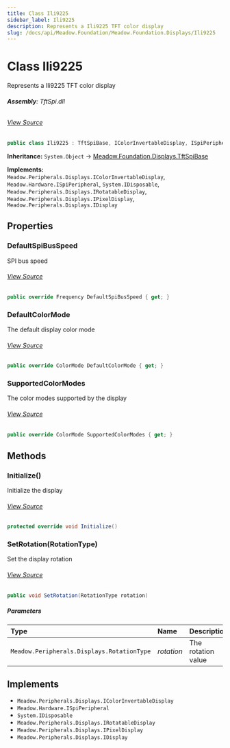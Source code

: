 ```yaml
---
title: Class Ili9225
sidebar_label: Ili9225
description: Represents a Ili9225 TFT color display
slug: /docs/api/Meadow.Foundation/Meadow.Foundation.Displays/Ili9225
---
```

# Class Ili9225
Represents a Ili9225 TFT color display

###### **Assembly**: TftSpi.dll
###### [View Source](https://github.com/WildernessLabs/Meadow.Foundation.git/blob/develop/Source/Meadow.Foundation.Peripherals/Displays.TftSpi/Driver/Drivers/Ili9225.cs#L11)
```csharp title="Declaration"
public class Ili9225 : TftSpiBase, IColorInvertableDisplay, ISpiPeripheral, IDisposable, IRotatableDisplay, IPixelDisplay, IDisplay
```
**Inheritance:** `System.Object` -> [Meadow.Foundation.Displays.TftSpiBase](../Meadow.Foundation.Displays/TftSpiBase)

**Implements:**  
`Meadow.Peripherals.Displays.IColorInvertableDisplay`, `Meadow.Hardware.ISpiPeripheral`, `System.IDisposable`, `Meadow.Peripherals.Displays.IRotatableDisplay`, `Meadow.Peripherals.Displays.IPixelDisplay`, `Meadow.Peripherals.Displays.IDisplay`

## Properties
### DefaultSpiBusSpeed
SPI bus speed
###### [View Source](https://github.com/WildernessLabs/Meadow.Foundation.git/blob/develop/Source/Meadow.Foundation.Peripherals/Displays.TftSpi/Driver/Drivers/Ili9225.cs#L16)
```csharp title="Declaration"
public override Frequency DefaultSpiBusSpeed { get; }
```
### DefaultColorMode
The default display color mode
###### [View Source](https://github.com/WildernessLabs/Meadow.Foundation.git/blob/develop/Source/Meadow.Foundation.Peripherals/Displays.TftSpi/Driver/Drivers/Ili9225.cs#L21)
```csharp title="Declaration"
public override ColorMode DefaultColorMode { get; }
```
### SupportedColorModes
The color modes supported by the display
###### [View Source](https://github.com/WildernessLabs/Meadow.Foundation.git/blob/develop/Source/Meadow.Foundation.Peripherals/Displays.TftSpi/Driver/Drivers/Ili9225.cs#L26)
```csharp title="Declaration"
public override ColorMode SupportedColorModes { get; }
```
## Methods
### Initialize()
Initialize the display
###### [View Source](https://github.com/WildernessLabs/Meadow.Foundation.git/blob/develop/Source/Meadow.Foundation.Peripherals/Displays.TftSpi/Driver/Drivers/Ili9225.cs#L63)
```csharp title="Declaration"
protected override void Initialize()
```
### SetRotation(RotationType)
Set the display rotation
###### [View Source](https://github.com/WildernessLabs/Meadow.Foundation.git/blob/develop/Source/Meadow.Foundation.Peripherals/Displays.TftSpi/Driver/Drivers/Ili9225.cs#L181)
```csharp title="Declaration"
public void SetRotation(RotationType rotation)
```

##### Parameters

| Type | Name | Description |
|:--- |:--- |:--- |
| `Meadow.Peripherals.Displays.RotationType` | *rotation* | The rotation value |


## Implements

* `Meadow.Peripherals.Displays.IColorInvertableDisplay`
* `Meadow.Hardware.ISpiPeripheral`
* `System.IDisposable`
* `Meadow.Peripherals.Displays.IRotatableDisplay`
* `Meadow.Peripherals.Displays.IPixelDisplay`
* `Meadow.Peripherals.Displays.IDisplay`
